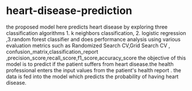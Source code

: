 # heart-disease-prediction
the proposed model here predicts heart disease by exploring three classification algorithms 1. k neighbors classification, 2. logistic regression ,3.random forest classifier  and does performance analysis using various evaluation metrics such as Randomized Search CV,Grid Search CV , confusion_matrix,classification_report ,precision_score,recall_score,f1_score,accuracy_score  the objective of this model is to predict if the patient suffers from heart disease.the health professional enters the input values from the patient's health report . the data is fed into the model which predicts  the probability of having heart disease.
